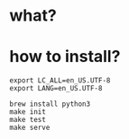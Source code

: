 # what?

# how to install?
```
export LC_ALL=en_US.UTF-8
export LANG=en_US.UTF-8

brew install python3
make init
make test
make serve

```